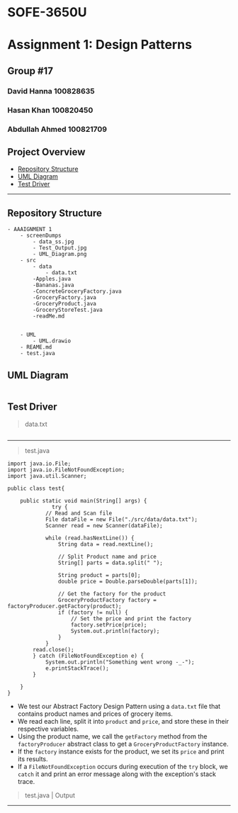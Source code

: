 # SOFE-3650U

# Assignment 1: Design Patterns

## Group #17

### David Hanna 100828635
### Hasan Khan 100820450
### Abdullah Ahmed 100821709


## Project Overview

- [Repository Structure](#repository-structure)
- [UML Diagram](#uml-diagram)
- [Test Driver](#test-driver)

---

## Repository Structure

```
- AAAIGNMENT 1
	- screenDumps
		- data_ss.jpg
		- Test_Output.jpg
		- UML_Diagram.png
	- src
		- data
			- data.txt
		-Apples.java
        -Bananas.java
        -ConcreteGroceryFactory.java
        -GroceryFactory.java
        -GroceryProduct.java
        -GroceryStoreTest.java
        -readMe.md


	- UML
		- UML.drawio
	- REAME.md
	- test.java
```

## UML Diagram

![]()

## Test Driver

> data.txt

![]()

---

> test.java

```
import java.io.File;
import java.io.FileNotFoundException;
import java.util.Scanner;

public class test{

    public static void main(String[] args) {
              try {
            // Read and Scan file
            File dataFile = new File("./src/data/data.txt");
            Scanner read = new Scanner(dataFile);

            while (read.hasNextLine()) {
                String data = read.nextLine();

                // Split Product name and price
                String[] parts = data.split(" ");

                String product = parts[0];
                double price = Double.parseDouble(parts[1]);

                // Get the factory for the product
                GroceryProductFactory factory = factoryProducer.getFactory(product);
                if (factory != null) {
                    // Set the price and print the factory
                    factory.setPrice(price);
                    System.out.println(factory);
                }
            }
        read.close();
        } catch (FileNotFoundException e) {
            System.out.println("Something went wrong -_-");
            e.printStackTrace();
        }

    }
}
```

- We test our Abstract Factory Design Pattern using a `data.txt` file that contains product names and prices of grocery items.
- We read each line, split it into `product` and `price`, and store these in their respective variables.
- Using the product name, we call the `getFactory` method from the `factoryProducer` abstract class to get a `GroceryProductFactory` instance.
- If the `factory` instance exists for the product, we set its `price` and print its results.
- If a `FileNotFoundException` occurs during execution of the `try` block, we `catch` it and print an error message along with the exception's stack trace.

> test.java | Output

---

![]()
